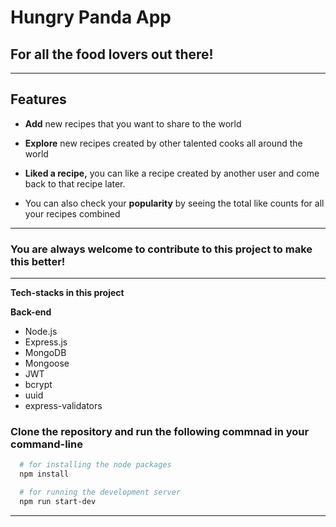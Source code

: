 # Hungry Panda App

## **For all the food lovers out there!**

---

## **Features**

- **Add** new recipes that you want to share to the world

- **Explore** new recipes created by other talented cooks all around the world

- **Liked a recipe,** you can like a recipe created by another user and come back to that recipe later.

- You can also check your **popularity** by seeing the total like counts for all your recipes combined

---

### **You are always welcome to contribute to this project to make this better!**

---

**Tech-stacks in this project**

**Back-end**

- Node.js
- Express.js
- MongoDB
- Mongoose
- JWT
- bcrypt
- uuid
- express-validators

### Clone the repository and run the following commnad in your **command-line**

```bash
  # for installing the node packages
  npm install

  # for running the development server
  npm run start-dev
```

---
